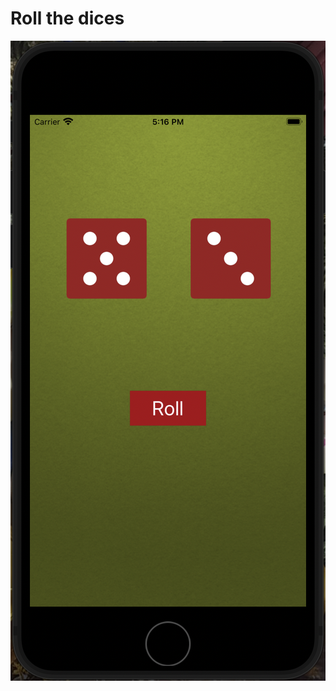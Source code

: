 # Roll the dices

![SS](https://github.com/VaibhavMojidra/IOS-Swift-Demo---Roll-the-Dice-App/blob/master/screenshots/Screenshot%202021-05-22%20at%205.16.19%20PM.png)
